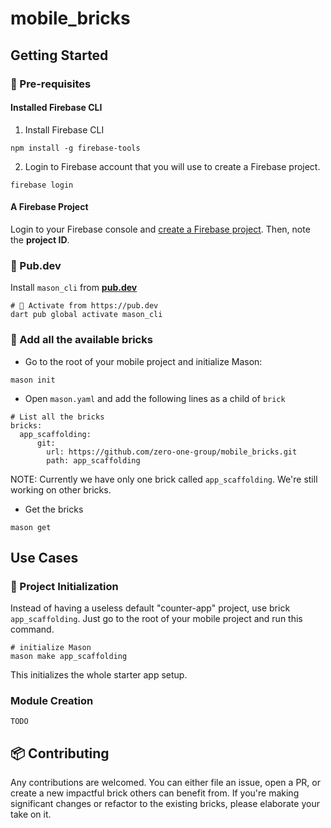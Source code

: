 # mobile_bricks

## Getting Started

### 🔖 Pre-requisites

#### Installed Firebase CLI

1. Install Firebase CLI

```
npm install -g firebase-tools
```

2. Login to Firebase account that you will use to create a Firebase project.

```
firebase login
```

#### A Firebase Project

Login to your Firebase console and [create a Firebase project](https://console.firebase.google.com/u/0/). Then, note the **project ID**.

### 🎯 Pub.dev
Install `mason_cli` from **[pub.dev](https://pub.dev/packages/mason_cli)**

```
# 🎯 Activate from https://pub.dev
dart pub global activate mason_cli
```

### 🧱 Add all the available bricks

- Go to the root of your mobile project and initialize Mason:

```
mason init
```

- Open `mason.yaml` and add the following lines as a child of `brick`

```
# List all the bricks
bricks:
  app_scaffolding:
      git:
        url: https://github.com/zero-one-group/mobile_bricks.git
        path: app_scaffolding
```

NOTE: Currently we have only one brick called `app_scaffolding`. We're still working on other bricks.

- Get the bricks

```
mason get
```

## Use Cases 

### 🚀 Project Initialization
Instead of having a useless default "counter-app" project, use brick `app_scaffolding`. Just go to the root of your mobile project and run this command.

```
# initialize Mason 
mason make app_scaffolding
```

This initializes the whole starter app setup.

### Module Creation

```
TODO
```

## 📦 Contributing
Any contributions are welcomed. You can either file an issue, open a PR, or create a new impactful brick others can benefit from.
If you're making significant changes or refactor to the existing bricks, please elaborate your take on it.








